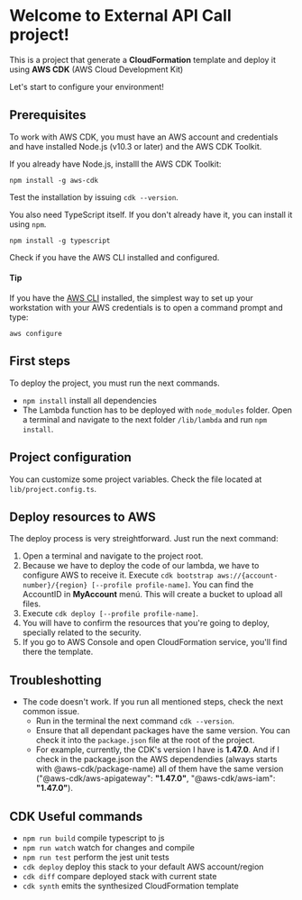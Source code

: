 # Welcome to External API Call project!

This is a project that generate a **CloudFormation** template and deploy it using **AWS CDK** (AWS Cloud Development Kit)

Let's start to configure your environment!

## Prerequisites

To work with AWS CDK, you must have an AWS account and credentials and have installed Node.js (v10.3 or later) and the AWS CDK Toolkit.

If you already have Node.js, installl the AWS CDK Toolkit:

    npm install -g aws-cdk

Test the installation by issuing `cdk --version`.

You also need TypeScript itself. If you don't already have it, you can install it using `npm`.

    npm install -g typescript

Check if you have the AWS CLI installed and configured.

#### Tip

If you have the [AWS CLI](https://aws.amazon.com/cli/) installed, the simplest way to set up your workstation with your AWS credentials is to open a command prompt and type:

    aws configure

## First steps

To deploy the project, you must run the next commands.

- `npm install` install all dependencies
- The Lambda function has to be deployed with `node_modules` folder. Open a terminal and navigate to the next folder `/lib/lambda` and run `npm install`.

## Project configuration

You can customize some project variables. Check the file located at `lib/project.config.ts`.

## Deploy resources to AWS

The deploy process is very streightforward. Just run the next command:

1.  Open a terminal and navigate to the project root.
2.  Because we have to deploy the code of our lambda, we have to configure AWS to receive it. Execute `cdk bootstrap aws://{account-number}/{region} [--profile profile-name]`. You can find the AccountID in **MyAccount** menú. This will create a bucket to upload all files.
3.  Execute `cdk deploy [--profile profile-name]`.
4.  You will have to confirm the resources that you're going to deploy, specially related to the security.
5.  If you go to AWS Console and open CloudFormation service, you'll find there the template.

## Troubleshotting

- The code doesn't work. If you run all mentioned steps, check the next common issue.
  - Run in the terminal the next command `cdk --version`.
  - Ensure that all dependant packages have the same version. You can check it into the `package.json` file at the root of the project.
  - For example, currently, the CDK's version I have is **1.47.0**. And if I check in the package.json the AWS dependendies (always starts with @aws-cdk/package-name) all of them have the same version ("@aws-cdk/aws-apigateway": **"1.47.0"**, "@aws-cdk/aws-iam": **"1.47.0"**).

## CDK Useful commands

- `npm run build` compile typescript to js
- `npm run watch` watch for changes and compile
- `npm run test` perform the jest unit tests
- `cdk deploy` deploy this stack to your default AWS account/region
- `cdk diff` compare deployed stack with current state
- `cdk synth` emits the synthesized CloudFormation template
